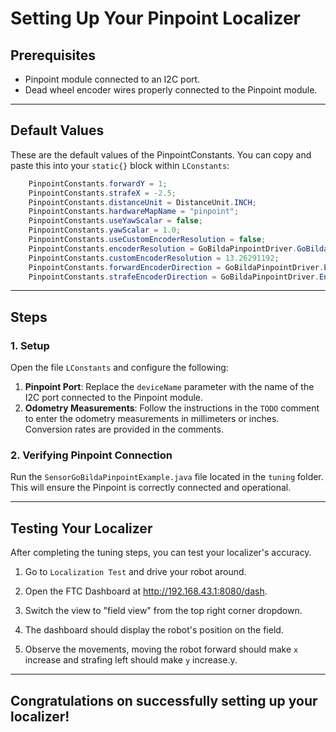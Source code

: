 # Setting Up Your Pinpoint Localizer

## Prerequisites
* Pinpoint module connected to an I2C port.
* Dead wheel encoder wires properly connected to the Pinpoint module.

---

## Default Values
These are the default values of the PinpointConstants. You can copy and paste this into your `static{}` block within `LConstants`:
```java
    PinpointConstants.forwardY = 1;
    PinpointConstants.strafeX = -2.5;
    PinpointConstants.distanceUnit = DistanceUnit.INCH;
    PinpointConstants.hardwareMapName = "pinpoint";
    PinpointConstants.useYawScalar = false;
    PinpointConstants.yawScalar = 1.0;
    PinpointConstants.useCustomEncoderResolution = false;
    PinpointConstants.encoderResolution = GoBildaPinpointDriver.GoBildaOdometryPods.goBILDA_4_BAR_POD;
    PinpointConstants.customEncoderResolution = 13.26291192;
    PinpointConstants.forwardEncoderDirection = GoBildaPinpointDriver.EncoderDirection.REVERSED;
    PinpointConstants.strafeEncoderDirection = GoBildaPinpointDriver.EncoderDirection.FORWARD;
```

---

## Steps
### 1. Setup

Open the file `LConstants` and configure the following:

1. **Pinpoint Port**: Replace the `deviceName` parameter with the name of the I2C port connected to the Pinpoint module.
2. **Odometry Measurements**: Follow the instructions in the `TODO` comment to enter the odometry measurements in millimeters or inches. Conversion rates are provided in the comments.

### 2. Verifying Pinpoint Connection

Run the `SensorGoBildaPinpointExample.java` file located in the `tuning` folder. This will ensure the Pinpoint is correctly connected and operational.

---

## Testing Your Localizer

After completing the tuning steps, you can test your localizer's accuracy.

1. Go to `Localization Test` and drive your robot around.

2. Open the FTC Dashboard at http://192.168.43.1:8080/dash.

3. Switch the view to "field view" from the top right corner dropdown.

4. The dashboard should display the robot's position on the field.

5. Observe the movements, moving the robot forward should make `x` increase and strafing left should make `y` increase.y.

---

## Congratulations on successfully setting up your localizer!
